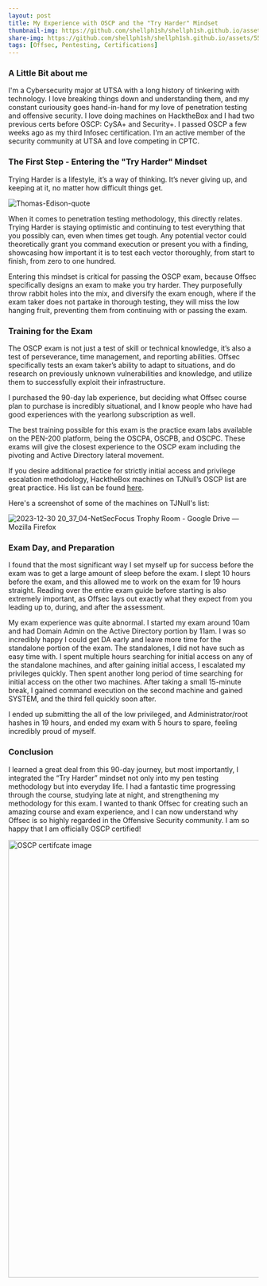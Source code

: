 ```yaml
---
layout: post
title: My Experience with OSCP and the "Try Harder" Mindset
thumbnail-img: https://github.com/shellph1sh/shellph1sh.github.io/assets/55106700/4488481b-7fc9-4f20-b249-cdbd08b82723
share-img: https://github.com/shellph1sh/shellph1sh.github.io/assets/55106700/4488481b-7fc9-4f20-b249-cdbd08b82723
tags: [Offsec, Pentesting, Certifications]
---
```


### A Little Bit about me
I'm a Cybersecurity major at UTSA with a long history of tinkering with technology. I love breaking things down and understanding them, and my constant curiousity goes hand-in-hand for my love of penetration testing and offensive security. I love doing machines on HacktheBox and I had two previous certs before OSCP: CySA+ and Security+. I passed OSCP a few weeks ago as my third Infosec certification. I'm an active member of the security community at UTSA and love competing in CPTC.

### The First Step - Entering the "Try Harder" Mindset

Trying Harder is a lifestyle, it’s a way of thinking. It’s never giving up, and keeping at it, no matter how difficult things get.

![Thomas-Edison-quote](https://github.com/shellph1sh/shellph1sh.github.io/assets/55106700/aebc2bf1-52cb-489e-b622-8b091ede7b16)


When it comes to penetration testing methodology, this directly relates. Trying Harder is staying optimistic and continuing to test everything that you possibly can, even when times get tough. Any potential vector could theoretically grant you command execution or present you with a finding, showcasing how important it is to test each vector thoroughly, from start to finish, from zero to one hundred.

Entering this mindset is critical for passing the OSCP exam, because Offsec specifically designs an exam to make you try harder. They purposefully throw rabbit holes into the mix, and diversify the exam enough, where if the exam taker does not partake in thorough testing, they will miss the low hanging fruit, preventing them from continuing with or passing the exam.

### Training for the Exam
The OSCP exam is not just a test of skill or technical knowledge, it’s also a test of perseverance, time management, and reporting abilities. Offsec specifically tests an exam taker’s ability to adapt to situations, and do research on previously unknown vulnerabilities and knowledge, and utilize them to successfully exploit their infrastructure.


I purchased the 90-day lab experience, but deciding what Offsec course plan to purchase is incredibly situational, and I know people who have had good experiences with the yearlong subscription as well.


The best training possible for this exam is the practice exam labs available on the PEN-200 platform, being the OSCPA, OSCPB, and OSCPC. These exams will give the closest experience to the OSCP exam including the pivoting and Active Directory lateral movement.

If you desire additional practice for strictly initial access and privilege escalation methodology, HacktheBox machines on TJNull’s OSCP list are great practice. His list can be found [here](https://docs.google.com/spreadsheets/u/0/d/1dwSMIAPIam0PuRBkCiDI88pU3yzrqqHkDtBngUHNCw8/htmlview?pli=1#).


Here's a screenshot of some of the machines on TJNull's list:


![2023-12-30 20_37_04-NetSecFocus Trophy Room - Google Drive — Mozilla Firefox](https://github.com/shellph1sh/shellph1sh.github.io/assets/55106700/ebfc184b-c1c7-4bcc-a34b-6c78b99e6aaf)


### Exam Day, and Preparation
I found that the most significant way I set myself up for success before the exam was to get a large amount of sleep before the exam. I slept 10 hours before the exam, and this allowed me to work on the exam for 19 hours straight. Reading over the entire exam guide before starting is also extremely important, as Offsec lays out exactly what they expect from you leading up to, during, and after the assessment.

My exam experience was quite abnormal. I started my exam around 10am and had Domain Admin on the Active Directory portion by 11am. I was so incredibly happy I could get DA early and leave more time for the standalone portion of the exam. The standalones, I did not have such as easy time with. I spent multiple hours searching for initial access on any of the standalone machines, and after gaining initial access, I escalated my privileges quickly. Then spent another long period of time searching for initial access on the other two machines. After taking a small 15-minute break, I gained command execution on the second machine and gained SYSTEM, and the third fell quickly soon after.

I ended up submitting the all of the low privileged, and Administrator/root hashes in 19 hours, and ended my exam with 5 hours to spare, feeling incredibly proud of myself.


### Conclusion
I learned a great deal from this 90-day journey, but most importantly, I integrated the “Try Harder” mindset not only into my pen testing methodology but into everyday life. I had a fantastic time progressing through the course, studying late at night, and strengthening my methodology for this exam. I wanted to thank Offsec for creating such an amazing course and exam experience, and I can now understand why Offsec is so highly regarded in the Offensive Security community. I am so happy that I am officially OSCP certified!


<img width="879" alt="OSCP certifcate image" src="https://github.com/shellph1sh/shellph1sh.github.io/assets/55106700/4488481b-7fc9-4f20-b249-cdbd08b82723">




